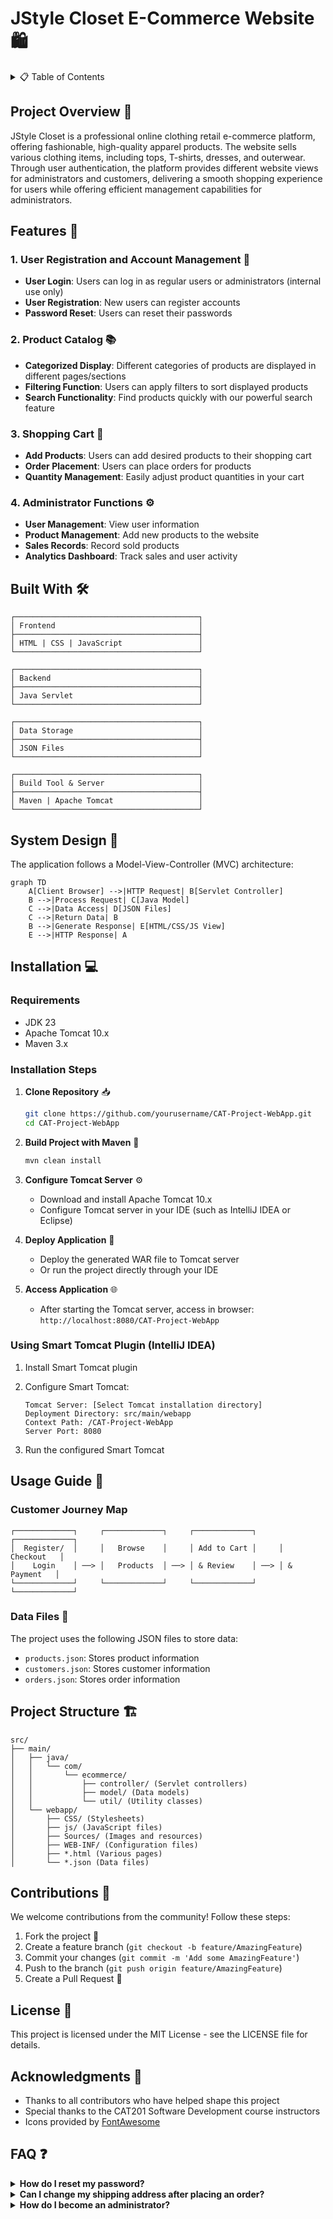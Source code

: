 # JStyle Closet E-Commerce Website 🛍️

<details>
<summary>📋 Table of Contents</summary>

1. [Features](#features)
2. [Built With](#built-with)
3. [System Design](#system-design)
4. [Installation](#installation)
5. [Usage Guide](#usage-guide)
6. [Contributions](#contributions)
7. [License](#license)
8. [Acknowledgments](#acknowledgments)
9. [FAQ](#faq)
</details>

## Project Overview 🌟

JStyle Closet is a professional online clothing retail e-commerce platform, offering fashionable, high-quality apparel products. The website sells various clothing items, including tops, T-shirts, dresses, and outerwear. Through user authentication, the platform provides different website views for administrators and customers, delivering a smooth shopping experience for users while offering efficient management capabilities for administrators.

## Features 🚀

### 1. User Registration and Account Management 👤
- **User Login**: Users can log in as regular users or administrators (internal use only)
- **User Registration**: New users can register accounts
- **Password Reset**: Users can reset their passwords

### 2. Product Catalog 📚
- **Categorized Display**: Different categories of products are displayed in different pages/sections
- **Filtering Function**: Users can apply filters to sort displayed products
- **Search Functionality**: Find products quickly with our powerful search feature

### 3. Shopping Cart 🛒
- **Add Products**: Users can add desired products to their shopping cart
- **Order Placement**: Users can place orders for products
- **Quantity Management**: Easily adjust product quantities in your cart

### 4. Administrator Functions ⚙️
- **User Management**: View user information
- **Product Management**: Add new products to the website
- **Sales Records**: Record sold products
- **Analytics Dashboard**: Track sales and user activity

## Built With 🛠️

```
┌─────────────────────────────────────────┐
│ Frontend                                │
├─────────────────────────────────────────┤
│ HTML | CSS | JavaScript                 │
└─────────────────────────────────────────┘

┌─────────────────────────────────────────┐
│ Backend                                 │
├─────────────────────────────────────────┤
│ Java Servlet                            │
└─────────────────────────────────────────┘

┌─────────────────────────────────────────┐
│ Data Storage                            │
├─────────────────────────────────────────┤
│ JSON Files                              │
└─────────────────────────────────────────┘

┌─────────────────────────────────────────┐
│ Build Tool & Server                     │
├─────────────────────────────────────────┤
│ Maven | Apache Tomcat                   │
└─────────────────────────────────────────┘
```

## System Design 📐

The application follows a Model-View-Controller (MVC) architecture:

```mermaid
graph TD
    A[Client Browser] -->|HTTP Request| B[Servlet Controller]
    B -->|Process Request| C[Java Model]
    C -->|Data Access| D[JSON Files]
    C -->|Return Data| B
    B -->|Generate Response| E[HTML/CSS/JS View]
    E -->|HTTP Response| A
```

## Installation 💻

### Requirements
- JDK 23
- Apache Tomcat 10.x
- Maven 3.x

### Installation Steps

1. **Clone Repository** 📥
   ```bash
   git clone https://github.com/yourusername/CAT-Project-WebApp.git
   cd CAT-Project-WebApp
   ```

2. **Build Project with Maven** 🔨
   ```bash
   mvn clean install
   ```

3. **Configure Tomcat Server** ⚙️
   - Download and install Apache Tomcat 10.x
   - Configure Tomcat server in your IDE (such as IntelliJ IDEA or Eclipse)

4. **Deploy Application** 🚀
   - Deploy the generated WAR file to Tomcat server
   - Or run the project directly through your IDE

5. **Access Application** 🌐
   - After starting the Tomcat server, access in browser: `http://localhost:8080/CAT-Project-WebApp`

### Using Smart Tomcat Plugin (IntelliJ IDEA)

1. Install Smart Tomcat plugin
2. Configure Smart Tomcat:
   ```properties
   Tomcat Server: [Select Tomcat installation directory]
   Deployment Directory: src/main/webapp
   Context Path: /CAT-Project-WebApp
   Server Port: 8080
   ```

3. Run the configured Smart Tomcat

## Usage Guide 📖

### Customer Journey Map

```
┌─────────────┐     ┌─────────────┐     ┌─────────────┐     ┌─────────────┐
│  Register/  │     │   Browse    │     │ Add to Cart │     │  Checkout   │
│    Login    │ ──> │   Products  │ ──> │ & Review    │ ──> │ & Payment   │
└─────────────┘     └─────────────┘     └─────────────┘     └─────────────┘
```

### Data Files 📁

The project uses the following JSON files to store data:
- `products.json`: Stores product information
- `customers.json`: Stores customer information
- `orders.json`: Stores order information

## Project Structure 🏗️

```
src/
├── main/
│   ├── java/
│   │   └── com/
│   │       └── ecommerce/
│   │           ├── controller/ (Servlet controllers)
│   │           ├── model/ (Data models)
│   │           └── util/ (Utility classes)
│   └── webapp/
│       ├── CSS/ (Stylesheets)
│       ├── js/ (JavaScript files)
│       ├── Sources/ (Images and resources)
│       ├── WEB-INF/ (Configuration files)
│       ├── *.html (Various pages)
│       └── *.json (Data files)
```

## Contributions 🤝

We welcome contributions from the community! Follow these steps:

1. Fork the project 🍴
2. Create a feature branch (`git checkout -b feature/AmazingFeature`)
3. Commit your changes (`git commit -m 'Add some AmazingFeature'`)
4. Push to the branch (`git push origin feature/AmazingFeature`)
5. Create a Pull Request 📝

## License 📄

This project is licensed under the MIT License - see the LICENSE file for details.

## Acknowledgments 🙏

- Thanks to all contributors who have helped shape this project
- Special thanks to the CAT201 Software Development course instructors
- Icons provided by [FontAwesome](https://fontawesome.com)

## FAQ ❓

<details>
<summary><b>How do I reset my password?</b></summary>
<p>Click on the "Forgot Password" link on the login page and follow the instructions sent to your email.</p>
</details>

<details>
<summary><b>Can I change my shipping address after placing an order?</b></summary>
<p>Yes, you can update your shipping address by contacting customer support within 24 hours of placing your order.</p>
</details>

<details>
<summary><b>How do I become an administrator?</b></summary>
<p>Administrator accounts are created internally. Please contact the system owner if you need administrator access.</p>
</details>
